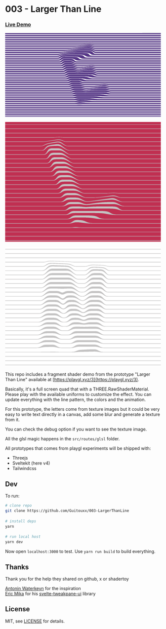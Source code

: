 # 003 - Larger Than Line

### [Live Demo](https://playgl-003-larger-than-line.netlify.app/)

![Demo Screenshot](https://github.com/Guitouxx/003-LargerThanLine/blob/main/static/screenshot.jpg?raw=true)

![Other Screenshot1](https://github.com/Guitouxx/003-LargerThanLine/blob/main/static/screenshot02.png?raw=true)

![Other Screenshot2](https://github.com/Guitouxx/003-LargerThanLine/blob/main/static/screenshot03.png?raw=true)

This repo includes a fragment shader demo from the prototype "Larger Than Line" available at [https://playgl.xyz/3](https://playgl.xyz/3).

Basically, it's a full screen quad that with a THREE.RawShaderMaterial. Please play with the available uniforms to customize the effect.
You can update everything with the line pattern, the colors and the animation.

For this prototype, the letters come from texture images but it could be very easy to write text directly in a canvas, add some blur and generate a texture from it.

You can check the debug option if you want to see the texture image.

All the glsl magic happens in the `src/routes/glsl` folder. 

All prototypes that comes from playgl experiments will be shipped with:
- Threejs  
- Sveltekit (here v4) 
- Tailwindcss


## Dev


To run:

```sh
# clone repo
git clone https://github.com/Guitouxx/003-LargerThanLine

# install deps
yarn

# run local host
yarn dev
```

Now open `localhost:3000` to test. Use `yarn run build` to build everything.

## Thanks

Thank you for the help they shared on github, x or shadertoy

[Antonin Waterkeyn](https://www.instagram.com/p/CwHXsBytROx/) for the inspiration  
[Eric Mika](https://github.com/kitschpatrol) for his [svelte-tweakpane-ui](https://github.com/kitschpatrol/svelte-tweakpane-ui) library


## License

MIT, see [LICENSE](https://github.com/Guitouxx/003-LargerThanLine/blob/main/LICENSE) for details.
